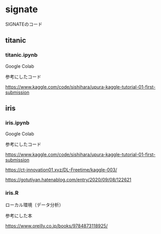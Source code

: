 # signate
SIGNATEのコード

## titanic
### titanic.ipynb
Google Colab

参考にしたコード

https://www.kaggle.com/code/sishihara/upura-kaggle-tutorial-01-first-submission

## iris
### iris.ipynb
Google Colab

参考にしたコード

https://www.kaggle.com/code/sishihara/upura-kaggle-tutorial-01-first-submission

https://ct-innovation01.xyz/DL-Freetime/kaggle-003/

https://gotutiyan.hatenablog.com/entry/2020/09/08/122621

### iris.R
ローカル環境（データ分析）

参考にした本

https://www.oreilly.co.jp/books/9784873118925/
